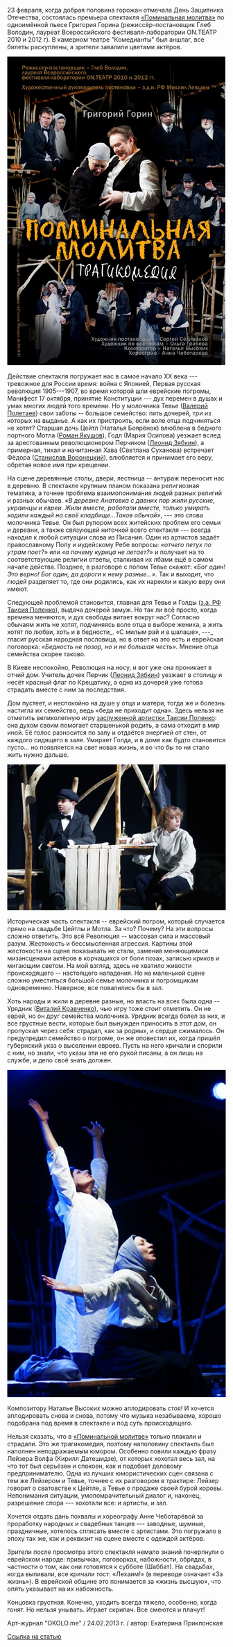 23 февраля, когда добрая половина горожан отмечала День Защитника Отечества, состоялась премьера спектакля [«Поминальная молитва»][0] по одноимённой пьесе Григория Горина (режиссёр-постановщик Глеб Володин, лауреат Всероссийского фестиваля-лаборатории ON.ТЕАТР 2010 и 2012 г). В камерном театре "Комедианты" был аншлаг, все билеты раскуплены, а зрители завалили цветами актёров.


![](image-01.jpg)


Действие спектакля погружает нас в самое начало XX века --- тревожное для России время: война с Японией, Первая русская революция 1905---1907, во время которой шли еврейские погромы, Манифест 17 октября, принятие Конституции --- дух перемен в душах и умах многих людей того времени. Но у молочника Тевье ([Валерий Полетаев][1]) свои заботы -- большое семейство: пять дочерей, три из которых на выданье. А как их пристроить, если воле отца подчиняться не хотят? Старшая дочь Цейтл (Наталья Боярёнок) влюблена в бедного портного Мотла ([Роман Якушов][2]), Годл (Мария Осипова) уезжает вслед за арестованным революционером Перчиком ([Леонид Зябкин][3]), а примерная, тихая и начитанная Хава (Светлана Суханова) встречает Фёдора ([Станислав Воронецкий][5]), влюбляется и принимает его веру, обретая новое имя при крещении.


На сцене деревянные столы, двери, лестница -- антураж переносит нас в деревню. В спектакле крупным планом показана религиозная тематика, а точнее проблема взаимопонимания людей разных религий и разных обычаев. _«В деревне Анатовка с давних пор жили русские, украинцы и евреи. Жили вместе, работали вместе, только умирать ходили каждый на своё кладбище...Таков обычай»_, --- это слова молочника Тевье. Он был рупором всех житейских проблем его семьи и деревни, а также связующей ниточкой всего спектакля --- всегда находил к любой ситуации слова из Писания. Один из артистов задаёт православному Попу и иудейскому Ребе вопросы: _«отчего петух по утрам поет?»_ или _«а почему курица не летает?»_ и получает на то соответствующие религии ответы, сталкивая их лбами ещё в самом начале действа. Позднее, в разговоре с попом Тевье скажет: _«Бог один! Это верно! Бог один, да дороги к нему разные...»._ Так и выходит, что людей разделяет то, где они родились, как их нарекли и какую веру они имеют.


Следующей проблемой становится, главная для Тевье и Голды ([з.а. РФ Таисия Попенко][6]), выдача дочерей замуж. Но так ли всё просто, когда времена меняются, и дух свободы витает вокруг нас? Согласно обычаям жить не хотят, подчиняясь воле отца в выборе жениха, а жить хотят по любви, хоть и в бедности\_. «С милым рай и в шалаше», ---\_ гласит русская народная пословица, но в ответ на это есть и еврейская поговорка: _«Бедность не позор, но и не большая честь»._ Мнение отца семейства скорее таково.


В Киеве неспокойно, Революция на носу, и вот уже она проникает в отчий дом. Учитель дочек Перчик ([Леонид Зябкин][3]) уезжает в столицу и несёт красный флаг по Крещатику, а одна из дочерей уже готова страдать вместе с ним за последствия.


Дом пустеет, и неспокойно на душе у отца и матери, тогда же и болезнь настигла их семейство, ведь «беда не приходит одна». Здесь нельзя не отметить великолепную игру [заслуженной артистки Таисии Попенко][6]: она духом своим помогает старшенькой родить, а сама отходит в мир иной. Её голос разносится по залу и отдаётся энергией от стен, от каждого сидящего в зале. Умирает Голда, и в доме как будто становится пусто... но появляется на свет новая жизнь, и во что бы то ни стало жить нужно дальше.


![](image-02.jpg)


Историческая часть спектакля -- еврейский погром, который случается прямо на свадьбе Цейтлы и Мотла. За что? Почему? На эти вопросы сложно ответить. Это всё Революция -- массовая сила и массовый разум. Жестокость и бессмысленная агрессия. Картины этой жестокости на сцене показывать не стали, заменив меняющимися мизансценами актёров в корчащихся от боли позах, записью криков и мигающим светом. На мой взгляд, здесь не хватило живости происходящего -- настоящего нападения. Но на маленькой сцене сложно уместиться большой семье молочника и погромщикам одновременно. Наверное, все повалились бы в зал.


Хоть народы и жили в деревне разные, но власть на всех была одна -- Урядник ([Виталий Кравченко][7]), чью игру тоже стоит отметить. Он не еврей, но он друг семейства молочника. Урядник всегда болел за них, и все грустные вести, которые был вынужден приносить в этот дом, он пропускал через себя: страдал, как за родных, и сердце сжималось. Он предупредил семейство о погроме, он же оповестил их, когда пришёл губернский указ о выселении евреев. Пусть на него кричали и спорили с ним, но знали, что указы эти не его рукой писаны, а он лишь на службе, и дело своё знать должен.


![](image-03.jpg)


Композитору Наталье Высоких можно аплодировать стоя! И хочется аплодировать снова и снова, потому что музыка незабываема, хорошо подобрана под время в спектакле и под суть происходящего.


Нельзя сказать, что в [«Поминальной молитве»][0] только плакали и страдали. Это же трагикомедия, поэтому наполовину спектакль был наполнен неподражаемым юмором. Особенно ловили каждую фразу Лейзера Волфа (Кирилл Датешидзе), от которых хохотал весь зал, на что тот был серьёзен и спокоен, как и подобает деловому предпринимателю. Одна из лучших юмористических сцен связана с тем же Лейзером и Тевье, точнее с их разговором в трактире: Лейзер говорит о сватовстве к Цейтле, а Тевье о продаже своей бурой коровы. Непонимания ситуации, умопомрачительный диалог и, наконец, разрешение спора --- хохотали все: и артисты, и зал.


Хочется отдать дань похвалы и хореографу Анне Чеботарёвой за проработку народных и свадебных танцев --- заводные, шумные, праздничные, хотелось сплясать вместе с артистами. Это погружало в эпоху так же, как и реквизит на сцене вместе с одеждой актёров.


Зрители после просмотра этого спектакля немало знаний почерпнули о еврейском народе: привычках, поговорках, набожности, обрядах, в частности о том, как они готовятся к субботе (Шаббат). На свадьбах, когда выпивали, все кричали тост: «Лехаим!» (в переводе означает «За жизнь»). В еврейской общине это понимается за «жизнь высшую», что опять указывает на их набожность.


Концовка грустная. Конечно, уходить всегда тяжело, особенно, когда гонят. Но нельзя унывать. Играет скрипач. Все смеются и плачут!


Арт-журнал "OKOLO.me" / 24.02.2013 г. / автор: Екатерина Приклонская


[Ссылка на статью][8]

[0]: ../../performance/pominalnaya-molitva "Поминальная молитва"
[1]: ../../person/valerii-poletaev "Валерий Полетаев"
[2]: ../../person/roman-yakushov "Роман Якушов"
[3]: ../../person/leonid-zyabkin "Леонид Зябкин"
[5]: ../../person/stanislav-voronetskii "Станислав Воронецкий"
[6]: ../../person/taisiya-popenko "Таисия Попенко"
[7]: ../../person/vitalii-kravchenko "Виталий Кравченко"
[8]: http://okolo.me/2013/02/vmeste-my-ne-propadyom-ili-pominalnaya-molitva-g-gorina/